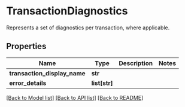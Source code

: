 # TransactionDiagnostics

Represents a set of diagnostics per transaction, where applicable.

## Properties
Name | Type | Description | Notes
------------ | ------------- | ------------- | -------------
**transaction_display_name** | **str** |  | 
**error_details** | **list[str]** |  | 

[[Back to Model list]](../README.md#documentation-for-models) [[Back to API list]](../README.md#documentation-for-api-endpoints) [[Back to README]](../README.md)


